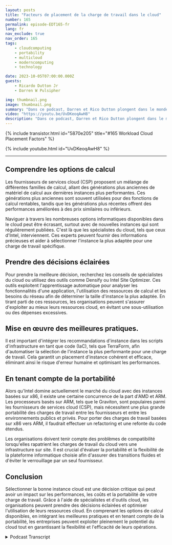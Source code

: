 ```yaml
---
layout: posts
title: "Facteurs de placement de la charge de travail dans le cloud"
number: 165
permalink: episode-EDT165-fr
lang: fr
nav_exclude: true
nav_order: 165
tags:
    - cloudcomputing
    - portability
    - multicloud
    - moderncomputing
    - technology

date: 2023-10-05T07:00:00.000Z
guests:
    - Ricardo Dutton Jr
    - Darren W Pulsipher

img: thumbnail.png
image: thumbnail.png
summary: "Dans ce podcast, Darren et Rico Dutton plongent dans le monde des instances cloud et des facteurs à prendre en compte lors de la sélection de la bonne instance pour votre charge de travail. Ils discutent des différentes options de calcul disponibles dans le cloud, de l'importance de trouver le bon équilibre entre les performances et les coûts, ainsi que du rôle des spécialistes du cloud dans l'aide aux organisations pour prendre des décisions éclairées."
video: "https://youtu.be/UvDKeoqAwH8"
description: "Dans ce podcast, Darren et Rico Dutton plongent dans le monde des instances cloud et des facteurs à prendre en compte lors de la sélection de la bonne instance pour votre charge de travail. Ils discutent des différentes options de calcul disponibles dans le cloud, de l'importance de trouver le bon équilibre entre les performances et les coûts, ainsi que du rôle des spécialistes du cloud dans l'aide aux organisations pour prendre des décisions éclairées."
---
```


<div>
{% include transistor.html id="5870e205" title="#165 Workload Cloud Placement Factors" %}

{% include youtube.html id="UvDKeoqAwH8" %}
</div>

---

## Comprendre les options de calcul

Les fournisseurs de services cloud (CSP) proposent un mélange de différentes familles de calcul, allant des générations plus anciennes de matériel de calcul aux dernières instances plus performantes. Ces générations plus anciennes sont souvent utilisées pour des fonctions de calcul rentables, tandis que les générations plus récentes offrent des performances améliorées à des prix similaires ou inférieurs.

Naviguer à travers les nombreuses options informatiques disponibles dans le cloud peut être écrasant, surtout avec de nouvelles instances qui sont régulièrement publiées. C'est là que les spécialistes du cloud, tels que ceux d'Intel, interviennent. Ces experts peuvent fournir des informations précieuses et aider à sélectionner l'instance la plus adaptée pour une charge de travail spécifique.

## Prendre des décisions éclairées

Pour prendre la meilleure décision, recherchez les conseils de spécialistes du cloud ou utilisez des outils comme Densify ou Intel Site Optimizer. Ces outils exploitent l'apprentissage automatique pour analyser les fonctionnalités d'une application, l'utilisation des ressources de calcul et les besoins du réseau afin de déterminer la taille d'instance la plus adaptée. En tirant parti de ces ressources, les organisations peuvent s'assurer d'exploiter au mieux leurs ressources cloud, en évitant une sous-utilisation ou des dépenses excessives.

## Mise en œuvre des meilleures pratiques.

Il est important d'intégrer les recommandations d'instance dans les scripts d'infrastructure en tant que code (IaC), tels que TerraForm, afin d'automatiser la sélection de l'instance la plus performante pour une charge de travail. Cela garantit un placement d'instance cohérent et efficace, éliminant ainsi le risque d'erreur humaine et optimisant les performances.

## En tenant compte de la portabilité

Alors qu'Intel domine actuellement le marché du cloud avec des instances basées sur x86, il existe une certaine concurrence de la part d'AMD et ARM. Les processeurs basés sur ARM, tels que le Graviton, sont populaires parmi les fournisseurs de services cloud (CSP), mais nécessitent une plus grande portabilité des charges de travail entre les fournisseurs et entre les environnements publics et privés. Pour porter des charges de travail basées sur x86 vers ARM, il faudrait effectuer un refactoring et une refonte du code étendus.

Les organisations doivent tenir compte des problèmes de compatibilité lorsqu'elles rapatrient les charges de travail du cloud vers une infrastructure sur site. Il est crucial d'évaluer la portabilité et la flexibilité de la plateforme informatique choisie afin d'assurer des transitions fluides et d'éviter le verrouillage par un seul fournisseur.

## Conclusion

Sélectionner la bonne instance cloud est une décision critique qui peut avoir un impact sur les performances, les coûts et la portabilité de votre charge de travail. Grâce à l'aide de spécialistes et d'outils cloud, les organisations peuvent prendre des décisions éclairées et optimiser l'utilisation de leurs ressources cloud. En comprenant les options de calcul disponibles, en intégrant les meilleures pratiques et en tenant compte de la portabilité, les entreprises peuvent exploiter pleinement le potentiel du cloud tout en garantissant la flexibilité et l'efficacité de leurs opérations.



<details>
<summary> Podcast Transcript </summary>

<p></p>

</details>
